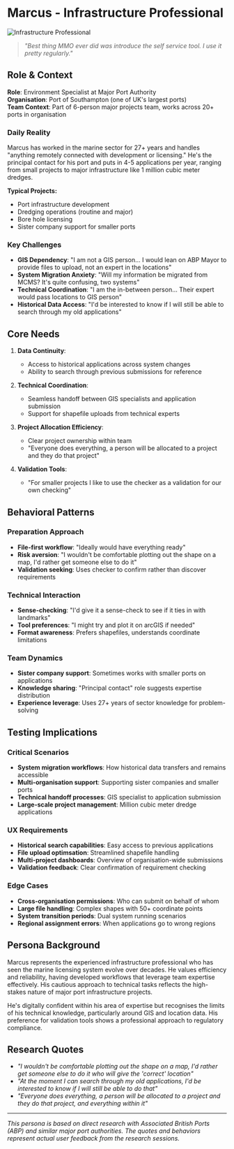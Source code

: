 # Marcus - Infrastructure Professional

![Infrastructure Professional](https://via.placeholder.com/800x400?text=Marcus+-+Infrastructure+Professional)

> _"Best thing MMO ever did was introduce the self service tool. I use it pretty regularly."_

## Role & Context

**Role**: Environment Specialist at Major Port Authority  
**Organisation**: Port of Southampton (one of UK's largest ports)  
**Team Context**: Part of 6-person major projects team, works across 20+ ports in organisation

### Daily Reality

Marcus has worked in the marine sector for 27+ years and handles "anything remotely connected with development or licensing." He's the principal contact for his port and puts in 4-5 applications per year, ranging from small projects to major infrastructure like 1 million cubic meter dredges.

**Typical Projects:**

- Port infrastructure development
- Dredging operations (routine and major)
- Bore hole licensing
- Sister company support for smaller ports

### Key Challenges

- **GIS Dependency**: "I am not a GIS person... I would lean on ABP Mayor to provide files to upload, not an expert in the locations"
- **System Migration Anxiety**: "Will my information be migrated from MCMS? It's quite confusing, two systems"
- **Technical Coordination**: "I am the in-between person... Their expert would pass locations to GIS person"
- **Historical Data Access**: "I'd be interested to know if I will still be able to search through my old applications"

## Core Needs

1. **Data Continuity**:

   - Access to historical applications across system changes
   - Ability to search through previous submissions for reference

2. **Technical Coordination**:

   - Seamless handoff between GIS specialists and application submission
   - Support for shapefile uploads from technical experts

3. **Project Allocation Efficiency**:

   - Clear project ownership within team
   - "Everyone does everything, a person will be allocated to a project and they do that project"

4. **Validation Tools**:
   - "For smaller projects I like to use the checker as a validation for our own checking"

## Behavioral Patterns

### Preparation Approach

- **File-first workflow**: "Ideally would have everything ready"
- **Risk aversion**: "I wouldn't be comfortable plotting out the shape on a map, I'd rather get someone else to do it"
- **Validation seeking**: Uses checker to confirm rather than discover requirements

### Technical Interaction

- **Sense-checking**: "I'd give it a sense-check to see if it ties in with landmarks"
- **Tool preferences**: "I might try and plot it on arcGIS if needed"
- **Format awareness**: Prefers shapefiles, understands coordinate limitations

### Team Dynamics

- **Sister company support**: Sometimes works with smaller ports on applications
- **Knowledge sharing**: "Principal contact" role suggests expertise distribution
- **Experience leverage**: Uses 27+ years of sector knowledge for problem-solving

## Testing Implications

### Critical Scenarios

- **System migration workflows**: How historical data transfers and remains accessible
- **Multi-organisation support**: Supporting sister companies and smaller ports
- **Technical handoff processes**: GIS specialist to application submission
- **Large-scale project management**: Million cubic meter dredge applications

### UX Requirements

- **Historical search capabilities**: Easy access to previous applications
- **File upload optimsation**: Streamlined shapefile handling
- **Multi-project dashboards**: Overview of organisation-wide submissions
- **Validation feedback**: Clear confirmation of requirement checking

### Edge Cases

- **Cross-organisation permissions**: Who can submit on behalf of whom
- **Large file handling**: Complex shapes with 50+ coordinate points
- **System transition periods**: Dual system running scenarios
- **Regional assignment errors**: When applications go to wrong regions

## Persona Background

Marcus represents the experienced infrastructure professional who has seen the marine licensing system evolve over decades. He values efficiency and reliability, having developed workflows that leverage team expertise effectively. His cautious approach to technical tasks reflects the high-stakes nature of major port infrastructure projects.

He's digitally confident within his area of expertise but recognises the limits of his technical knowledge, particularly around GIS and location data. His preference for validation tools shows a professional approach to regulatory compliance.

## Research Quotes

- _"I wouldn't be comfortable plotting out the shape on a map, I'd rather get someone else to do it who will give the 'correct' location"_
- _"At the moment I can search through my old applications, I'd be interested to know if I will still be able to do that"_
- _"Everyone does everything, a person will be allocated to a project and they do that project, and everything within it"_

---

_This persona is based on direct research with Associated British Ports (ABP) and similar major port authorities. The quotes and behaviors represent actual user feedback from the research sessions._
